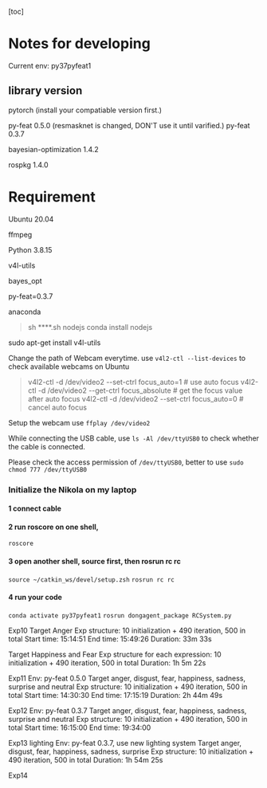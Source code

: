 [toc]
# Notes for developing

Current env: py37pyfeat1

## library version

pytorch (install your compatiable version first.)

py-feat  0.5.0 (resmasknet is changed, DON'T use it until varified.)
py-feat  0.3.7

bayesian-optimization 1.4.2

rospkg 1.4.0



# Requirement
Ubuntu 20.04

ffmpeg

Python 3.8.15

v4l-utils

bayes_opt

py-feat=0.3.7

anaconda
> sh ****.sh
nodejs
> conda install nodejs

sudo apt-get install v4l-utils

Change the path of Webcam everytime.
use ```v4l2-ctl --list-devices``` to check available webcams on Ubuntu

> v4l2-ctl -d /dev/video2 --set-ctrl focus_auto=1 # use auto focus
> v4l2-ctl -d /dev/video2 --get-ctrl focus_absolute # get the focus value after auto focus
> v4l2-ctl -d /dev/video2 --set-ctrl focus_auto=0 # cancel auto focus

Setup the webcam
use ```ffplay /dev/video2```

While connecting the USB cable, use ```ls -Al /dev/ttyUSB0``` to check whether the cable is connected.

Please check the access permission of ```/dev/ttyUSB0```, better to use ```sudo chmod 777 /dev/ttyUSB0```

### Initialize the Nikola on my laptop

#### 1 connect cable

#### 2 run roscore on one shell, 
```roscore```

#### 3 open another shell, source first, then rosrun rc rc
```source ~/catkin_ws/devel/setup.zsh```
```rosrun rc rc```

#### 4 run your code
```conda activate py37pyfeat1```
```rosrun dongagent_package RCSystem.py```

Exp10
Target Anger
Exp structure: 10 initialization + 490 iteration, 500 in total
Start time: 15:14:51
End time: 15:49:26
Duration: 33m 33s

Target Happiness and Fear
Exp structure for each expression: 10 initialization + 490 iteration, 500 in total
Duration: 1h 5m 22s

Exp11
Env: py-feat 0.5.0
Target anger, disgust, fear, happiness, sadness, surprise and neutral
Exp structure: 10 initialization + 490 iteration, 500 in total
Start time: 14:30:30
End time: 17:15:19
Duration: 2h 44m 49s

Exp12
Env: py-feat 0.3.7
Target anger, disgust, fear, happiness, sadness, surprise and neutral
Exp structure: 10 initialization + 490 iteration, 500 in total
Start time: 16:15:00
End time: 19:34:00

Exp13 lighting
Env: py-feat 0.3.7, use new lighting system
Target anger, disgust, fear, happiness, sadness, surprise
Exp structure: 10 initialization + 490 iteration, 500 in total 
Duration: 1h 54m 25s

Exp14 
